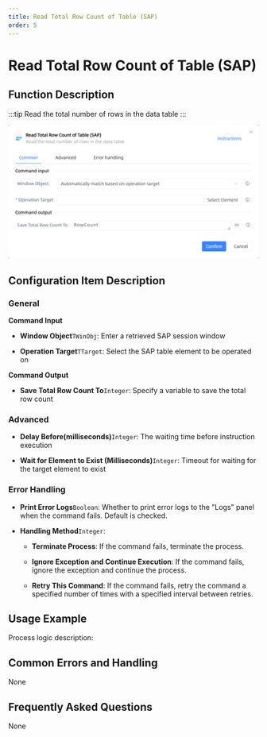 ```yaml
---
title: Read Total Row Count of Table (SAP)
order: 5
---
```


# Read Total Row Count of Table (SAP)

## Function Description

:::tip 
Read the total number of rows in the data table
:::

![Read Total Row Count of Table (SAP)](../../../assets/Read%20Total%20Row%20Count%20of%20Table%20(SAP)_command.png)

## Configuration Item Description

### General

**Command Input**

- **Window Object**`TWinObj`: Enter a retrieved SAP session window

- **Operation Target**`TTarget`: Select the SAP table element to be operated on


**Command Output**

- **Save Total Row Count To**`Integer`: Specify a variable to save the total row count

### Advanced

- **Delay Before(milliseconds)**`Integer`: The waiting time before instruction execution

- **Wait for Element to Exist (Milliseconds)**`Integer`: Timeout for waiting for the target element to exist

### Error Handling

- **Print Error Logs**`Boolean`: Whether to print error logs to the "Logs" panel when the command fails. Default is checked. 

- **Handling Method**`Integer`:

    - **Terminate Process**: If the command fails, terminate the process.

    - **Ignore Exception and Continue Execution**: If the command fails, ignore the exception and continue the process.

    - **Retry This Command**: If the command fails, retry the command a specified number of times with a specified interval between retries.

## Usage Example

Process logic description:

## Common Errors and Handling

None

## Frequently Asked Questions

None

